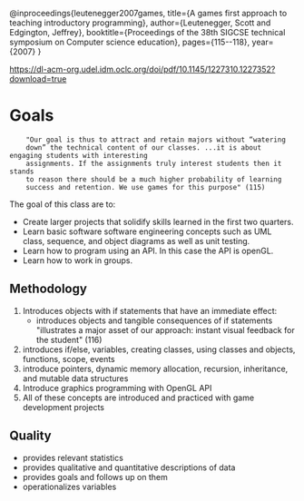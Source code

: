 @inproceedings{leutenegger2007games,
  title={A games first approach to teaching introductory programming},
  author={Leutenegger, Scott and Edgington, Jeffrey},
  booktitle={Proceedings of the 38th SIGCSE technical symposium on Computer science education},
  pages={115--118},
  year={2007}
} 

https://dl-acm-org.udel.idm.oclc.org/doi/pdf/10.1145/1227310.1227352?download=true 

# Goals
        "Our goal is thus to attract and retain majors without “watering
        down” the technical content of our classes. ...it is about engaging students with interesting
        assignments. If the assignments truly interest students then it stands
        to reason there should be a much higher probability of learning
        success and retention. We use games for this purpose" (115) 
The goal of this class are to:
* Create larger projects that solidify skills learned in the first two
quarters.
* Learn basic software software engineering concepts such as
UML class, sequence, and object diagrams as well as unit testing.
* Learn how to program using an API. In this case the API is
openGL.
* Learn how to work in groups.
        
## Methodology
1. Introduces objects with if statements that have an immediate effect:
    * introduces objects and tangible consequences of if statements 
    "illustrates a major asset of our approach: instant
    visual feedback for the student" (116)
2. introduces if/else, variables, creating classes, using classes and objects, 
   functions, scope, events 
3. introduce pointers, dynamic memory allocation, recursion, inheritance, and mutable data structures
4. Introduce graphics programming with OpenGL API 
5. All of these concepts are introduced and practiced with game development projects 

## Quality
* provides relevant statistics 
* provides qualitative and quantitative descriptions of data 
* provides goals and follows up on them
* operationalizes variables 